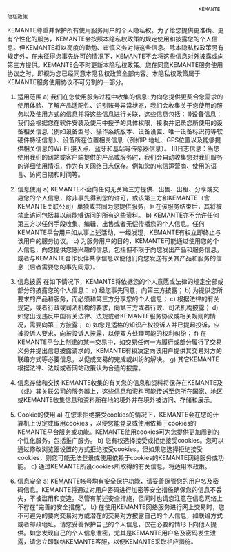                                                                   KEMANTE隐私政策
         
KEMANTE尊重并保护所有使用服务用户的个人隐私权。为了给您提供更准确、更有个性化的服务，KEMANTE会按照本隐私权政策的规定使用和披露您的个人信息。但KEMANTE将以高度的勤勉、审慎义务对待这些信息。除本隐私权政策另有规定外，在未征得您事先许可的情况下，KEMANTE不会将这些信息对外披露或向第三方提供。KEMANTE会不时更新本隐私权政策。您在同意KEMANTE服务使用协议之时，即视为您已经同意本隐私权政策全部内容。本隐私权政策属于KEMANTE服务使用协议不可分割的一部分。 
1. 适用范围
a) 我们在您使用服务过程中收集的信息:
   为向您提供更契合您需求的使用体验、了解产品适配性、识别账号异常状态，我们会收集关于您使用的服务以及使用方式的信息并将这些信息进行关联，这些信息包括：
    I)设备信息：我们会根据您在软件安装及使用中授予的具体权限，接收并记录您所使用的设备相关信息（例如设备型号、操作系统版本、设备设置、唯一设备标识符等软硬件特征信息）、设备所在位置相关信息（例如IP 地址、GPS位置以及能够提供相关信息的Wi-Fi 接入点、蓝牙和基站等传感器信息）。
   II)日志信息：当您使用我们的网站或客户端提供的产品或服务时，我们会自动收集您对我们服务的详细使用情况，作为有关网络日志保存。例如您的电信运营商、使用的语言、访问日期和时间等。
 
2. 信息使用
a) KEMANTE不会向任何无关第三方提供、出售、出租、分享或交易您的个人信息，除非事先得到您的许可，或该第三方和KEMANTE（含KEMANTE关联公司）单独或共同为您提供服务，且在该服务结束后，其将被禁止访问包括其以前能够访问的所有这些资料。
b) KEMANTE亦不允许任何第三方以任何手段收集、编辑、出售或者无偿传播您的个人信息。任何KEMANTE平台用户如从事上述活动，一经发现，KEMANTE有权立即终止与该用户的服务协议。
c) 为服务用户的目的，KEMANTE可能通过使用您的个人信息，向您提供您感兴趣的信息，包括但不限于向您发出产品和服务信息，或者与KEMANTE合作伙伴共享信息以便他们向您发送有关其产品和服务的信息（后者需要您的事先同意）。
 
3. 信息披露
在如下情况下，KEMANTE将依据您的个人意愿或法律的规定全部或部分的披露您的个人信息：
a) 经您事先同意，向第三方披露；
b) 为提供您所要求的产品和服务，而必须和第三方分享您的个人信息；
c) 根据法律的有关规定，或者行政或司法机构的要求，向第三方或者行政、司法机构披露；
d) 如您出现违反中国有关法律、法规或者KEMANTE服务协议或相关规则的情况，需要向第三方披露；
e) 如您是适格的知识产权投诉人并已提起投诉，应被投诉人要求，向被投诉人披露，以便双方处理可能的权利纠纷；
f) 在KEMANTE平台上创建的某一交易中，如交易任何一方履行或部分履行了交易义务并提出信息披露请求的，KEMANTE有权决定向该用户提供其交易对方的联络方式等必要信息，以促成交易的完成或纠纷的解决。
g) 其它KEMANTE根据法律、法规或者网站政策认为合适的披露。
 
4. 信息存储和交换
KEMANTE收集的有关您的信息和资料将保存在KEMANTE及（或）其关联公司的服务器上，这些信息和资料可能传送至您所在国家、地区或KEMANTE收集信息和资料所在地的境外并在境外被访问、存储和展示。
 
5. Cookie的使用
a) 在您未拒绝接受cookies的情况下，KEMANTE会在您的计算机上设定或取用cookies ，以便您能登录或使用依赖于cookies的KEMANTE平台服务或功能。KEMANTE使用cookies可为您提供更加周到的个性化服务，包括推广服务。
b) 您有权选择接受或拒绝接受cookies。您可以通过修改浏览器设置的方式拒绝接受cookies。但如果您选择拒绝接受cookies，则您可能无法登录或使用依赖于cookies的KEMANTE网络服务或功能。
c) 通过KEMANTE所设cookies所取得的有关信息，将适用本政策。
 
6. 信息安全
a) KEMANTE帐号均有安全保护功能，请妥善保管您的用户名及密码信息。KEMANTE将通过对用户密码进行加密等安全措施确保您的信息不丢失，不被滥用和变造。尽管有前述安全措施，但同时也请您注意在信息网络上不存在“完善的安全措施”。
b) 在使用KEMANTE网络服务进行网上交易时，您不可避免的要向交易对方或潜在的交易对方披露自己的个人信息，如联络方式或者邮政地址。请您妥善保护自己的个人信息，仅在必要的情形下向他人提供。如您发现自己的个人信息泄密，尤其是KEMANTE用户名及密码发生泄露，请您立即联络KEMANTE客服，以便KEMANTE采取相应措施。
